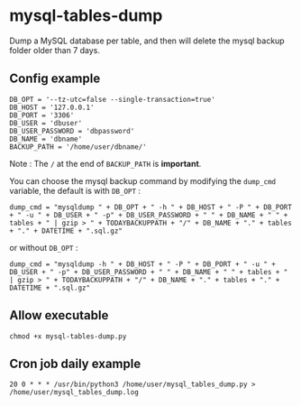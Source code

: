 # mysql-tables-dump
Dump a MySQL database per table, and then will delete the mysql backup folder older than 7 days.

## Config example
```
DB_OPT = '--tz-utc=false --single-transaction=true'
DB_HOST = '127.0.0.1'
DB_PORT = '3306'
DB_USER = 'dbuser'
DB_USER_PASSWORD = 'dbpassword'
DB_NAME = 'dbname'
BACKUP_PATH = '/home/user/dbname/'
```
Note : The `/` at the end of `BACKUP_PATH` is **important**.

You can choose the mysql backup command by modifying the `dump_cmd` variable, the default is with `DB_OPT` :
```
dump_cmd = "mysqldump " + DB_OPT + " -h " + DB_HOST + " -P " + DB_PORT + " -u " + DB_USER + " -p" + DB_USER_PASSWORD + " " + DB_NAME + " " + tables + " | gzip > " + TODAYBACKUPPATH + "/" + DB_NAME + "." + tables + "." + DATETIME + ".sql.gz"
```

or without `DB_OPT` :
```
dump_cmd = "mysqldump -h " + DB_HOST + " -P " + DB_PORT + " -u " + DB_USER + " -p" + DB_USER_PASSWORD + " " + DB_NAME + " " + tables + " | gzip > " + TODAYBACKUPPATH + "/" + DB_NAME + "." + tables + "." + DATETIME + ".sql.gz"
```

## Allow executable
```
chmod +x mysql-tables-dump.py
```

## Cron job daily example
```
20 0 * * * /usr/bin/python3 /home/user/mysql_tables_dump.py > /home/user/mysql_tables_dump.log
```
